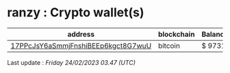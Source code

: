 # ranzy : Crypto wallet(s)

| address | blockchain | Balance |
|---|---|---|
| [17PPcJsY6aSmmjFnshiBEEp6kgct8G7wuU](https://www.blockchain.com/explorer/addresses/btc/17PPcJsY6aSmmjFnshiBEEp6kgct8G7wuU) | bitcoin | $ 9731 |

Last update : _Friday 24/02/2023 03.47 (UTC)_


